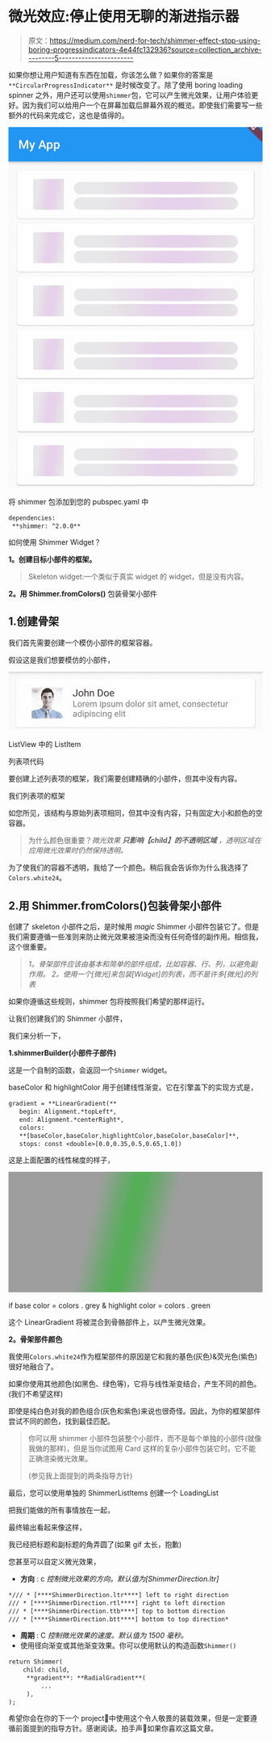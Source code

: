 # 微光效应:停止使用无聊的渐进指示器

> 原文：<https://medium.com/nerd-for-tech/shimmer-effect-stop-using-boring-progressindicators-4e44fc132936?source=collection_archive---------5----------------------->

如果你想让用户知道有东西在加载，你该怎么做？如果你的答案是`**CircularProgressIndicator**` 是时候改变了。除了使用 boring loading spinner 之外，用户还可以使用`shimmer`包，它可以产生微光效果，让用户体验更好。因为我们可以给用户一个在屏幕加载后屏幕外观的概览。即使我们需要写一些额外的代码来完成它，这也是值得的。

![](img/2ee772c328d642187196018e376b8d28.png)

将 shimmer 包添加到您的 pubspec.yaml 中

```
dependencies:
 **shimmer: ^2.0.0**
```

如何使用 Shimmer Widget？

**1。创建目标小部件的框架。**

> Skeleton widget:一个类似于真实 widget 的 widget，但是没有内容。

**2。用 Shimmer.fromColors()** 包装骨架小部件

## 1.创建骨架

我们首先需要创建一个模仿小部件的框架容器。

假设这是我们想要模仿的小部件，

![](img/d56ac722d576f11fdad1fc6103c30c21.png)

ListView 中的 ListItem

列表项代码

要创建上述列表项的框架，我们需要创建精确的小部件，但其中没有内容。

我们列表项的框架

如您所见，该结构与原始列表项相同，但其中没有内容，只有固定大小和颜色的空容器。

> 为什么颜色很重要？*微光效果* ***只影响【child】的不透明区域*** *，透明区域在应用微光效果时仍然保持透明。*

为了使我们的容器不透明，我给了一个颜色。稍后我会告诉你为什么我选择了`Colors.white24`。

## 2.用 Shimmer.fromColors()包装骨架小部件

创建了 skeleton 小部件之后，是时候用 *magic* Shimmer 小部件包装它了。但是我们需要遵循一些准则来防止微光效果被渲染而没有任何奇怪的副作用。相信我，这个很重要。

> *1。骨架部件应该由基本和简单的部件组成，比如容器、行、列，以避免副作用。
> 2。使用一个[微光]来包装[Widget]的列表，而不是许多[微光]的列表*

如果你遵循这些规则，shimmer 包将按照我们希望的那样运行。

让我们创建我们的 Shimmer 小部件，

我们来分析一下，

**1.shimmerBuilder(小部件子部件)**

这是一个自制的函数，会返回一个`Shimmer` widget。

baseColor 和 highlightColor 用于创建线性渐变。它在引擎盖下的实现方式是，

```
gradient = **LinearGradient(**
   begin: Alignment.*topLeft*,
   end: Alignment.*centerRight*,
   colors: 
   **[baseColor,baseColor,highlightColor,baseColor,baseColor]**,
   stops: const <double>[0.0,0.35,0.5,0.65,1.0])
```

这是上面配置的线性梯度的样子，

![](img/a3f04da9c366ec70b58570ed16b4980f.png)

if base color = colors . grey & highlight color = colors . green

这个 LinearGradient 将被混合到骨骼部件上，以产生微光效果。

**2。骨架部件颜色**

我使用`Colors.white24`作为框架部件的原因是它和我的基色(灰色)&荧光色(紫色)很好地融合了。

如果你使用其他颜色(如黑色、绿色等)，它将与线性渐变结合，产生不同的颜色。(我们不希望这样)

即使是纯白色对我的颜色组合(灰色和紫色)来说也很奇怪。因此，为你的框架部件尝试不同的颜色，找到最佳匹配。

> 你可以用 shimmer 小部件包装整个小部件，而不是每个单独的小部件(就像我做的那样)，但是当你试图用 Card 这样的复杂小部件包装它时。它不能正确渲染微光效果。
> 
> (参见我上面提到的两条指导方针)

最后，您可以使用单独的 ShimmerListItems 创建一个 LoadingList

把我们能做的所有事情放在一起，

最终输出看起来像这样，

我已经把标题和副标题的角弄圆了(如果 gif 太长，抱歉)

您甚至可以自定义微光效果，

*   **方向** : c *控制微光效果的方向。默认值为[ShimmerDirection.ltr]*

```
*/// * [****ShimmerDirection.ltr****] left to right direction
/// * [****ShimmerDirection.rtl****] right to left direction
/// * [****ShimmerDirection.ttb****] top to bottom direction
/// * [****ShimmerDirection.btt****] bottom to top direction*
```

*   **周期** : C *控制微光效果的速度。默认值为 1500 毫秒。*
*   使用径向渐变或其他渐变效果。你可以使用默认的构造函数`Shimmer()`

```
return Shimmer(
    child: child,
     **gradient**: **RadialGradient**(
         ...
     ),
);
```

希望你会在你的下一个 project🥳中使用这个令人敬畏的装载效果，但是一定要遵循前面提到的指导方针。感谢阅读。拍手声👏如果你喜欢这篇文章。